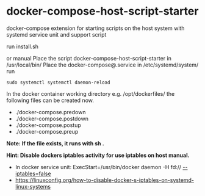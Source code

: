 # docker-compose-host-script-starter
docker-compose extension for starting scripts on the host system with systemd service unit and support script

run install.sh

or manual
Place the script docker-compose-host-script-starter in /usr/local/bin/
Place the docker-compose@.service in /etc/systemd/system/
run
```shell
sudo systemctl systemctl daemon-reload
```
In the docker container working directory e.g. /opt/dockerfiles/<projectname> the following files can be created now.
 - ./docker-compose.predown
 - ./docker-compose.postdown
 - ./docker-compose.postup
 - ./docker-compose.preup

**Note: If the file exists, it runs with sh .**

**Hint: Disable dockers iptables activity for use iptables on host manual.**
 - In docker service unit: ExecStart=/usr/bin/docker daemon -H fd:// <a href="https://linuxconfig.org/how-to-disable-docker-s-iptables-on-systemd-linux-systems" target="_blank">--iptables=false</a>
 - <a href="https://linuxconfig.org/how-to-disable-docker-s-iptables-on-systemd-linux-systems" target="_blank">https://linuxconfig.org/how-to-disable-docker-s-iptables-on-systemd-linux-systems</a>
